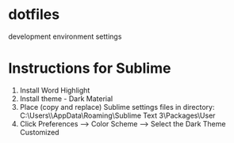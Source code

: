 # dotfiles
development environment settings

# Instructions for Sublime
1. Install Word Highlight
2. Install theme - Dark Material
3. Place (copy and replace) Sublime settings files in directory:
C:\Users\\<user name>\AppData\Roaming\Sublime Text 3\Packages\User
4. Click Preferences --> Color Scheme --> Select the Dark Theme Customized
